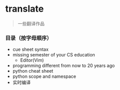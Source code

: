# translate

> 一些翻译作品

### 目录（按字母顺序）

* cue sheet syntax
* missing semester of your CS education
	- Editor(Vim)
* programming different from now to 20 years ago
* python cheat sheet
* python scope and namespace
* 实时编译